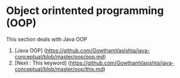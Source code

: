 # Object orintented programming (OOP)

This section deals with Java OOP

1. [Java OOP] (https://github.com/GowthamVasishta/java-conceptual/blob/master/oop/oop.md)
2. [Next : This keyword] (https://github.com/GowthamVasishta/java-conceptual/blob/master/oop/this.md)